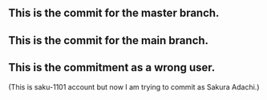 ## This is the commit for the master branch.

## This is the commit for the main branch.

## This is the commitment as a wrong user. 
(This is saku-1101 account but now I am trying to commit as Sakura Adachi.)
